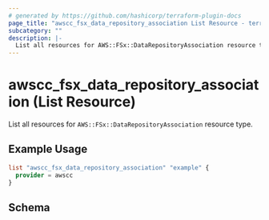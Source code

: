 ```yaml
---
# generated by https://github.com/hashicorp/terraform-plugin-docs
page_title: "awscc_fsx_data_repository_association List Resource - terraform-provider-awscc"
subcategory: ""
description: |-
  List all resources for AWS::FSx::DataRepositoryAssociation resource type.
---
```


# awscc_fsx_data_repository_association (List Resource)

List all resources for `AWS::FSx::DataRepositoryAssociation` resource type.

## Example Usage

```terraform
list "awscc_fsx_data_repository_association" "example" {
  provider = awscc
}
```

<!-- schema generated by tfplugindocs -->
## Schema
